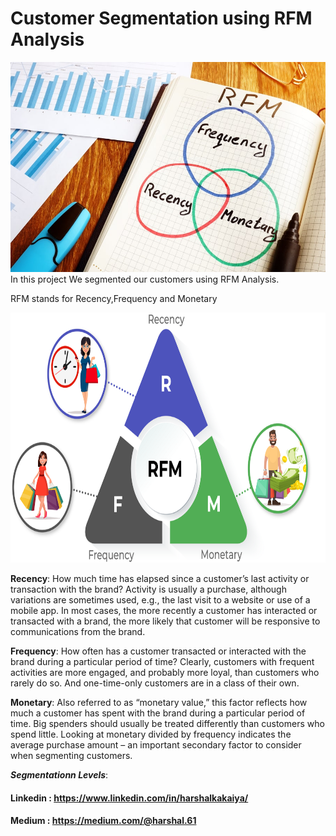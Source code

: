 
# Customer Segmentation using RFM Analysis

<img src="1.jpg">
In this project We segmented our customers using RFM Analysis.

RFM stands for Recency,Frequency and Monetary

<img width=700 height=400 src = "2.png">

**Recency**: How much time has elapsed since a customer’s last activity or transaction with the brand? Activity is usually a purchase, although variations are sometimes used, e.g., the last visit to a website or use of a mobile app. In most cases, the more recently a customer has interacted or transacted with a brand, the more likely that customer will be responsive to communications from the brand.

**Frequency**: How often has a customer transacted or interacted with the brand during a particular period of time? Clearly, customers with frequent activities are more engaged, and probably more loyal, than customers who rarely do so. And one-time-only customers are in a class of their own.

**Monetary**: Also referred to as “monetary value,” this factor reflects how much a customer has spent with the brand during a particular period of time. Big spenders should usually be treated differently than customers who spend little. Looking at monetary divided by frequency indicates the average purchase amount – an important secondary factor to consider when segmenting customers.

**_Segmentationn Levels_**:


#### Linkedin  : https://www.linkedin.com/in/harshalkakaiya/


#### Medium    : https://medium.com/@harshal.61

